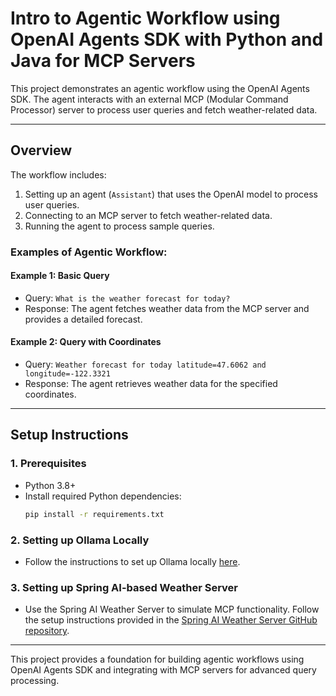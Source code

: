 # Intro to Agentic Workflow using OpenAI Agents SDK with Python and Java for MCP Servers

This project demonstrates an agentic workflow using the OpenAI Agents SDK. The agent interacts with an external MCP (Modular Command Processor) server to process user queries and fetch weather-related data.

---

## Overview

The workflow includes:
1. Setting up an agent (`Assistant`) that uses the OpenAI model to process user queries.
2. Connecting to an MCP server to fetch weather-related data.
3. Running the agent to process sample queries.

### Examples of Agentic Workflow:
#### Example 1: Basic Query
- Query: `What is the weather forecast for today?`
- Response: The agent fetches weather data from the MCP server and provides a detailed forecast.

#### Example 2: Query with Coordinates
- Query: `Weather forecast for today latitude=47.6062 and longitude=-122.3321`
- Response: The agent retrieves weather data for the specified coordinates.

---

## Setup Instructions

### 1. Prerequisites
- Python 3.8+
- Install required Python dependencies:
    ```bash
    pip install -r requirements.txt
    ```

### 2. Setting up Ollama Locally
- Follow the instructions to set up Ollama locally [here](https://github.com/ollama/ollama).

### 3. Setting up Spring AI-based Weather Server
- Use the Spring AI Weather Server to simulate MCP functionality. Follow the setup instructions provided in the [Spring AI Weather Server GitHub repository](https://github.com/spring-projects/spring-ai-examples/tree/main/model-context-protocol/weather/starter-webflux-server).

---

This project provides a foundation for building agentic workflows using OpenAI Agents SDK and integrating with MCP servers for advanced query processing.